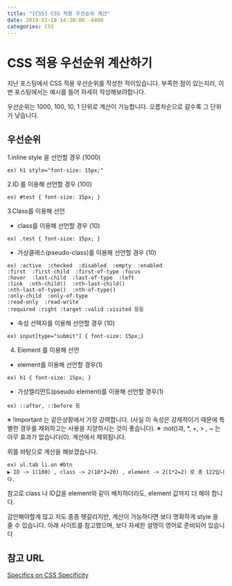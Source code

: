 ```yaml
---
title: "[CSS] CSS 적용 우선순위 계산"
date: 2019-01-18 14:30:00 -0400
categories: CSS
---
```


CSS 적용 우선순위 계산하기
=======

지난 포스팅에서 CSS 적용 우선순위를 작성한 적이있습니다.
부족한 점이 있는지라, 이번 포스팅에서는 예시를 들어 자세히 작성해보려합니다.

우선순위는 1000, 100, 10, 1 단위로 계산이 가능합니다.
오름차순으로 갈수록 그 단위가 낮습니다.

우선순위
----------
1.inline style 을 선언할 경우 (1000)
```
ex) h1 style="font-size: 15px;"
```

2.ID 를 이용해 선언할 경우 (100)
```
ex) #test { font-size: 15px; }
```

3.Class를 이용해 선언
- class를 이용해 선언할 경우 (10)
```
ex) .test { font-size: 15px; }
```

- 가상클래스(pseudo-class)를 이용해 선언할 경우  (10)
```
ex) :active  :checked  :disabled  :empty  :enabled
:first  :first-child  :first-of-type :focus
:hover  :last-child  :last-of-type  :left
:link  :nth-child()  :nth-last-child()
:nth-last-of-type()  :nth-of-type()
:only-child  :only-of-type
:read-only  :read-write
:required :right :target :valid :visited 등등
```
- 속성 선택자를 이용해 선언할 경우 (10)
```
ex) input[type="submit"] { font-size: 15px;}
```

4. Element 를 이용해 선언
- element를 이용해 선언할 경우(1)
```
ex) h1 { font-size: 15px; }
```

- 가상엘리먼트(pseudo element)를 이용해 선언할 경우(1)
```
ex) ::after, ::before 등
```

※ !important 는 같은상황에서 가장 강력합니다.
 (사실 이 속성은 강제적이기 때문에 특별한 경우를 제외하고는 사용을 지양하시는 것이 좋습니다).
※ :not()과, *, +, > , ~ 는 아무 효과가 없습니다(0). 
계산에서 제외됩니다.

위를 바탕으로 계산을 해보겠습니다.
```
ex) ul.tab li.on #btn
▶ ID -> 1(100) , class -> 2(10*2=20) , element -> 2(1*2=2) 로 총 122입니다.
```
참고로 class 나 ID값을 element와 같이 배치하더라도, element 값까지 더 해야 합니다.

감안해야할게 많고 저도 종종 헷갈리지만, 계산이 가능하다면 보다 명확하게 style 을 줄 수 있습니다.
아래 사이트를 참고했으며, 보다 자세한 설명이 영어로 준비되어 있습니다



참고 URL
------
[Specifics on CSS Specificity](https://css-tricks.com/specifics-on-css-specificity/)

